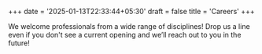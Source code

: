 +++
date = '2025-01-13T22:33:44+05:30'
draft = false
title = 'Careers'
+++

We welcome professionals from a wide range of disciplines!
Drop us a line even if you don't see a current opening and we’ll reach out to you in the future!
